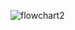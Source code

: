 
![flowchart2](https://user-images.githubusercontent.com/98817564/154817012-cc408247-44ec-43a0-a245-d56a1c8827dc.png)

